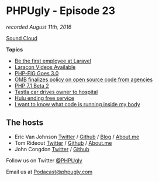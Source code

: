 # PHPUgly - Episode 23
*recorded August 11th, 2016*

[Sound Cloud](https://soundcloud.com/phpugly/episode23)

**Topics**

* [Be the first employee at Laravel](https://larajobs.com/job/565/will-you-be-employee-1-at-laravel)
* [Laracon Videos Available](https://streamacon.com/video/laracon-us)
* [PHP-FIG Goes 3.0](https://medium.com/@michaelcullumuk/fig-3-0-91dbfd21c93b#.8uz4uo1mc)
* [OMB finalizes policy on open source code from agencies](http://fedscoop.com/omb-code-gov-open-source-tony-scott-august-2016)
* [PHP 7.1 Beta 2](http://php.net/index.php#id2016-08-04-1)
* [Testla car drives owner to hospital](http://www.bbc.co.uk/newsbeat/article/37009696/tesla-car-drives-owner-to-hospital-after-he-suffers-pulmonary-embolism)
* [Hulu ending free service](http://mashable.com/2016/08/08/hulu-ending-free-service/#JcHJTctMtOqw)
* [I want to know what code is running inside my body](https://backchannel.com/i-want-to-know-what-code-is-running-inside-my-body-ff9a159da34b#.mys4uytmt)

## The hosts
* Eric Van Johnson [Twitter](https://twitter.com/shocm) / [Github](https://github.com/ericvanjohnson/) / [Blog](https://www.shocm.com) / [About.me](https://about.me/shocm) 
* Tom Rideout [Twitter](https://twitter.com/realrideout) / [Github](https://github.com/trideout/) / [About.me](https://about.me/thomasrideout)
* John Congdon [Twitter](https://twitter.com/johncongdon) / [Github](https://github.com/johncongdon) 

Follow us on Twitter [@PHPUgly](https://twitter.com/phpugly) 

Email us at [Podacast@phpugly.com](mailto:podcast@phpugly.com)
